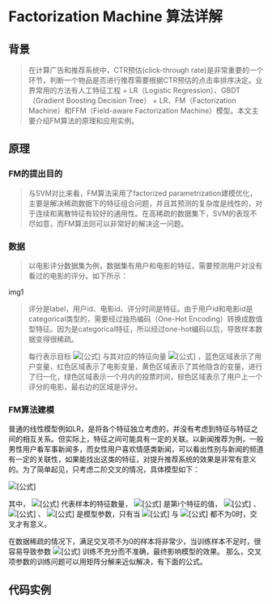 # Factorization Machine 算法详解

## 背景
> 在计算广告和推荐系统中，CTR预估(click-through rate)是非常重要的一个环节，判断一个物品是否进行推荐需要根据CTR预估的点击率排序决定。业界常用的方法有人工特征工程 + LR（Logistic Regression）、GBDT（Gradient Boosting Decision Tree） + LR、FM（Factorization Machine）和FFM（Field-aware Factorization Machine）模型。本文主要介绍FM算法的原理和应用实例。

## 原理

### FM的提出目的

> 与SVM对比来看，FM算法采用了factorized parametrization建模优化，主要是解决稀疏数据下的特征组合问题，并且其预测的复杂度是线性的，对于连续和离散特征有较好的通用性。在高稀疏的数据集下，SVM的表现不尽如意，而FM算法则可以非常好的解决这一问题。

### 数据

> 以电影评分数据集为例，数据集有用户和电影的特征，需要预测用户对没有看过的电影的评分。如下所示：

img1

> 评分是label，用户id、电影id、评分时间是特征。由于用户id和电影id是categorical类型的，需要经过独热编码（One-Hot Encoding）转换成数值型特征。因为是categorical特征，所以经过one-hot编码以后，导致样本数据变得很稀疏。
>
> 每行表示目标 ![[公式]](https://www.zhihu.com/equation?tex=y%5E%7B%28i%29%7D) 与其对应的特征向量 ![[公式]](https://www.zhihu.com/equation?tex=x%5E%7B%28i%29%7D) ，蓝色区域表示了用户变量，红色区域表示了电影变量，黄色区域表示了其他隐含的变量，进行了归一化，绿色区域表示一个月内的投票时间，棕色区域表示了用户上一个评分的电影，最右边的区域是评分。

### FM算法建模

普通的线性模型例如LR，是将各个特征独立考虑的，并没有考虑到特征与特征之间的相互关系。但实际上，特征之间可能具有一定的关联。以新闻推荐为例，一般男性用户看军事新闻多，而女性用户喜欢情感类新闻，可以看出性别与新闻的频道有一定的关联性，如果能找出这类的特征，对提升推荐系统的效果是非常有意义的。为了简单起见，只考虑二阶交叉的情况，具体模型如下：

![[公式]](https://www.zhihu.com/equation?tex=%5Ctilde%7By%7D%28x%29%3Dw_%7B0%7D%2B%5Csum_%7Bi%3D1%7D%5E%7Bn%7D%7Bw_%7Bi%7Dx_%7Bi%7D%7D%2B%5Csum_%7Bi%3D1%7D%5E%7Bn%7D%7B%5Csum_%7Bj%3Di%2B1%7D%5E%7Bn%7D%7Bw_%7Bij%7Dx_%7Bi%7Dx_%7Bj%7D%7D%7D+%5Ctag%7B1%7D+%5C%5C+)

其中， ![[公式]](https://www.zhihu.com/equation?tex=n) 代表样本的特征数量， ![[公式]](https://www.zhihu.com/equation?tex=x_%7Bi%7D) 是第i个特征的值， ![[公式]](https://www.zhihu.com/equation?tex=w_%7B0+%7D) 、 ![[公式]](https://www.zhihu.com/equation?tex=w_%7Bi%7D) 、 ![[公式]](https://www.zhihu.com/equation?tex=w_%7Bij+%7D) 是模型参数，只有当 ![[公式]](https://www.zhihu.com/equation?tex=x_%7Bi%7D) 与 ![[公式]](https://www.zhihu.com/equation?tex=x_%7Bj%7D) 都不为0时，交叉才有意义。

在数据稀疏的情况下，满足交叉项不为0的样本将非常少，当训练样本不足时，很容易导致参数 ![[公式]](https://www.zhihu.com/equation?tex=w_%7Bij%7D) 训练不充分而不准确，最终影响模型的效果。
那么，交叉项参数的训练问题可以用矩阵分解来近似解决，有下面的公式。

## 代码实例


